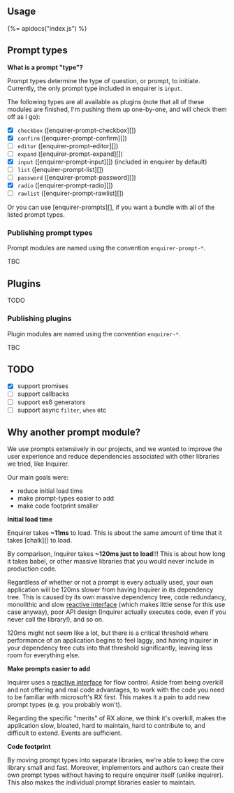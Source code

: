 ## Usage

{%= apidocs("index.js") %}

## Prompt types

**What is a prompt "type"?**

Prompt types determine the type of question, or prompt, to initiate. Currently, the only prompt type included in enquirer is `input`. 

The following types are all available as plugins (note that all of these modules are finished, I'm pushing them up one-by-one, and will check them off as I go):

- [x] `checkbox` ([enquirer-prompt-checkbox][])
- [x] `confirm` ([enquirer-prompt-confirm][])
- [ ] `editor` ([enquirer-prompt-editor][])
- [ ] `expand` ([enquirer-prompt-expand][])
- [x] `input` ([enquirer-prompt-input][]) (included in enquirer by default)
- [ ] `list` ([enquirer-prompt-list][])
- [ ] `password` ([enquirer-prompt-password][])
- [x] `radio` ([enquirer-prompt-radio][])
- [ ] `rawlist` ([enquirer-prompt-rawlist][])

Or you can use [enquirer-prompts][], if you want a bundle with all of the listed prompt types.

### Publishing prompt types

Prompt modules are named using the convention `enquirer-prompt-*`.

TBC

## Plugins

TODO

### Publishing plugins

Plugin modules are named using the convention `enquirer-*`.

TBC

## TODO

- [x] support promises
- [ ] support callbacks
- [ ] support es6 generators
- [ ] support async `filter`, `when` etc

## Why another prompt module?

We use prompts extensively in our projects, and we wanted to improve the user experience and reduce dependencies associated with other libraries we tried, like Inquirer. 

Our main goals were:

- reduce initial load time
- make prompt-types easier to add
- make code footprint smaller

**Initial load time**

Enquirer takes **~11ms** to load. This is about the same amount of time that it takes [chalk][] to load.

By comparison, Inquirer takes **~120ms just to load**!!! This is about how long it takes babel, or other massive libraries that you would never include in production code.

Regardless of whether or not a prompt is every actually used, your own application will be 120ms slower from having Inquirer in its dependency tree. This is caused by its own massive dependency tree, code redundancy, monolithic and slow [reactive interface][rx] (which makes little sense for this use case anyway), poor API design (Inquirer actually executes code, even if you never call the library!), and so on. 

120ms might not seem like a lot, but there is a critical threshold where performance of an application begins to feel laggy, and having inquirer in your dependency tree cuts into that threshold significantly, leaving less room for everything else.

**Make prompts easier to add**

Inquirer uses a [reactive interface][rx] for flow control. Aside from being overkill and not offering and real code advantages, to work with the code you need to be familiar with microsoft's RX first. This makes it a pain to add new prompt types (e.g. you probably won't).

Regarding the specific "merits" of RX alone, we think it's overkill, makes the application slow, bloated, hard to maintain, hard to contribute to, and difficult to extend. Events are sufficient.

**Code footprint**

By moving prompt types into separate libraries, we're able to keep the core library small and fast. Moreover, implementors and authors can create their own prompt types without having to require enquirer itself (unlike inquirer). This also makes the individual prompt libraries easier to maintain.


[rx]: https://github.com/SBoudrias/Inquirer.js#reactive-interface